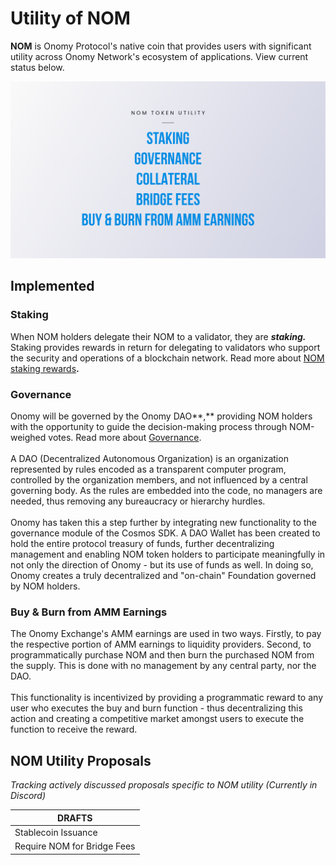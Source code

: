 # Utility of NOM

**NOM** is Onomy Protocol's native coin that provides users with significant utility across Onomy Network's ecosystem of applications. View current status below.

![](../.gitbook/assets/08.png)

## Implemented

### Staking&#x20;

When NOM holders delegate their NOM to a validator, they are _**staking.**_ Staking provides rewards in return for delegating to validators who support the security and operations of a blockchain network. Read more about [NOM staking rewards](../validators-staking/incentives-and-staking-rewards.md)**.**

### Governance&#x20;

Onomy will be governed by the Onomy DAO**,** providing NOM holders with the opportunity to guide the decision-making process through NOM-weighed votes. Read more about [Governance](broken-reference).\
\
A DAO (Decentralized Autonomous Organization) is an organization represented by rules encoded as a transparent computer program, controlled by the organization members, and not influenced by a central governing body. As the rules are embedded into the code, no managers are needed, thus removing any bureaucracy or hierarchy hurdles.\
\
Onomy has taken this a step further by integrating new functionality to the governance module of the Cosmos SDK. A DAO Wallet has been created to hold the entire protocol treasury of funds, further decentralizing management and enabling NOM token holders to participate meaningfully in not only the direction of Onomy - but its use of funds as well. In doing so, Onomy creates a truly decentralized and "on-chain" Foundation governed by NOM holders.

### Buy & Burn from AMM Earnings

The Onomy Exchange's AMM earnings are used in two ways. Firstly, to pay the respective portion of AMM earnings to liquidity providers. Second, to programmatically purchase NOM and then burn the purchased NOM from the supply. This is done with no management by any central party, nor the DAO.\
\
This functionality is incentivized by providing a programmatic reward to any user who executes the buy and burn function - thus decentralizing this action and creating a competitive market amongst users to execute the function to receive the reward.&#x20;

## **NOM Utility Proposals**

_Tracking actively discussed proposals specific to NOM utility (Currently in Discord)_&#x20;

| DRAFTS                      |
| --------------------------- |
| Stablecoin Issuance         |
| Require NOM for Bridge Fees |

